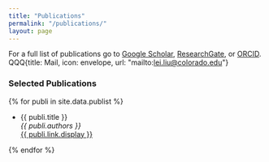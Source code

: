```yaml
---
title: "Publications"
permalink: "/publications/"
layout: page
---
```


For a full list of publications go to [Google Scholar](https://scholar.google.com/citations?user=JqwKipIAAAAJ&hl=en), 
[ResearchGate](https://www.researchgate.net/profile/Liu-Lei-16), or [ORCID](https://orcid.org/0000-0002-1040-6026). QQQ{title: Mail, icon: envelope, url: "mailto:lei.liu@colorado.edu"}

### Selected Publications

{% for publi in site.data.publist %}

  * {{ publi.title }} <br />
  <em>{{ publi.authors }} </em><br /><a href="{{ publi.link.url }}">{{ publi.link.display }}</a>

{% endfor %}



<!-- ###
<b style=\"color: #f45;\">&lt;3</b>
{title: Mail, icon: envelope, url: "mailto:lei.liu@colorado.edu"}

external:                  # shows a footer with social links - for available icons see fontawesome.com/icons
  - {title: Mail, icon: envelope, url: "mailto:lei.liu@colorado.edu"}
  - {title: Github, icon: github, url: "https://github.com/niklasbuschmann/contrast"}
  - {title: Researchgate, icon: researchgate, url: "https://www.researchgate.net/profile/Liu-Lei-16"}
  - {title: ORCID, icon: orcid, url: "https://orcid.org/0000-0002-1040-6026"}
  - {title: GOOGLE, icon: google, url: "https://scholar.google.com/citations?user=JqwKipIAAAAJ&hl=en"} -->
